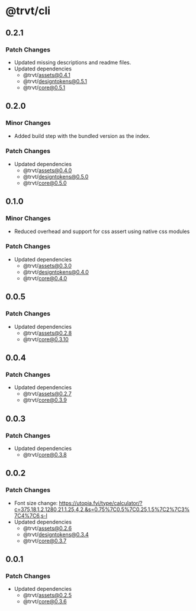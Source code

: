 # @trvt/cli

## 0.2.1

### Patch Changes

-   Updated missing descriptions and readme files.
-   Updated dependencies
    -   @trvt/assets@0.4.1
    -   @trvt/designtokens@0.5.1
    -   @trvt/core@0.5.1

## 0.2.0

### Minor Changes

-   Added build step with the bundled version as the index.

### Patch Changes

-   Updated dependencies
    -   @trvt/assets@0.4.0
    -   @trvt/designtokens@0.5.0
    -   @trvt/core@0.5.0

## 0.1.0

### Minor Changes

-   Reduced overhead and support for css assert using native css modules

### Patch Changes

-   Updated dependencies
    -   @trvt/assets@0.3.0
    -   @trvt/designtokens@0.4.0
    -   @trvt/core@0.4.0

## 0.0.5

### Patch Changes

-   Updated dependencies
    -   @trvt/assets@0.2.8
    -   @trvt/core@0.3.10

## 0.0.4

### Patch Changes

-   Updated dependencies
    -   @trvt/assets@0.2.7
    -   @trvt/core@0.3.9

## 0.0.3

### Patch Changes

-   Updated dependencies
    -   @trvt/core@0.3.8

## 0.0.2

### Patch Changes

-   Font size change: https://utopia.fyi/type/calculator/?c=375,18,1.2,1280,21,1.25,4,2,&s=0.75%7C0.5%7C0.25,1.5%7C2%7C3%7C4%7C6,s-l
-   Updated dependencies
    -   @trvt/assets@0.2.6
    -   @trvt/designtokens@0.3.4
    -   @trvt/core@0.3.7

## 0.0.1

### Patch Changes

-   Updated dependencies
    -   @trvt/assets@0.2.5
    -   @trvt/core@0.3.6
